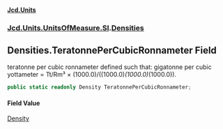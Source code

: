 #### [Jcd.Units](index.md 'index')

### [Jcd.Units.UnitsOfMeasure.SI](Jcd.Units.UnitsOfMeasure.SI.md 'Jcd.Units.UnitsOfMeasure.SI').[Densities](Densities.md 'Jcd.Units.UnitsOfMeasure.SI.Densities')

## Densities.TeratonnePerCubicRonnameter Field

teratonne per cubic ronnameter defined such that: gigatonne per cubic yottameter = Tt/Rm³ ×
(1000.0)/((1000.0)*(1000.0)*(1000.0)).

```csharp
public static readonly Density TeratonnePerCubicRonnameter;
```

#### Field Value

[Density](Density.md 'Jcd.Units.UnitTypes.Density')